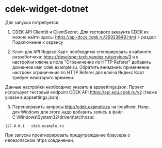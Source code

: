 ﻿# cdek-widget-dotnet
Для запуска потребуется:

1. CDEK API ClientId и ClientSecret. Для тестового аккаунта CDEK их можно найти здесь:
https://api-docs.cdek.ru/29923849.html > раздел Подключение к сервису

2. Ключ для API Яндекс Карт: необходимо сгенерировать в кабинете разработчика:
https://developer.tech.yandex.ru/services/3
и в настройки ключа в поле "Ограничение по HTTP Referer" добавить доменное имя cdek.example.ru.
Обратить внимание: применение настроек ограничения по HTTP Referer для ключа Яндекс Карт требует некоторого времени.

Данные настройки необходимо указать в appsettings.json.
Проект использует тестовый endpoint CDEK API https://api.edu.cdek.ru/v2 (также указан в appsettings.json).

3. Перенаправить запросы http://cdek.example.ru на localhost.
Напр. для Windows для этого надо добавить запись в файл C:\Windows\System32\drivers\etc\hosts:
```
127.0.0.1	cdek.example.ru
```

При запуске проигнорировать предупреждение браузера о небезопасном https соединении.